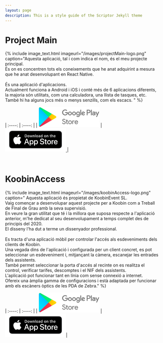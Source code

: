 ```yaml
---
layout: page
description: This is a style guide of the Scriptor Jekyll theme
---
```

# Project Main
{% include image_text.html imageurl="/images/projectMain-logo.png"
caption="Aquesta aplicació, tal i com indica el nom, és el meu projecte principal. <br>
És on es concentren tots els coneixements que he anat adquirint a mesura que he anat desenvolupant en React Native.
<br><br>
És una aplicació d'aplicacions.<br>
Actualment funciona a Android i iOS i conté més de 6 aplicacions diferents, la majoria són utilitats, com una calculadora, una llista de tasques, etc.<br>
També hi ha alguns jocs més o menys senzills, com els escacs. 
" %} 

| :----: | :----: |
| <a href="https://play.google.com/store/apps/details?id=com.projectmain.projectmain" target="_blanck"><img src="/images/play-store-logo.png" alt="Play Store"  width="200"></a>  | <a href="https://apps.apple.com/us/app/project-main/id1599918043" target="_blanck"><img src="/images/app-store-logo.png" alt="App Store"  width="200"> </a>|
     
<br>

# KoobinAccess
{% include image_text.html imageurl="/images/koobinAccess-logo.png" caption="
Aquesta aplicació és propietat de KoobinEvent SL.<br>
Vaig començar a desenvolupar aquest projecte per a Koobin com a Treball de Final de Grau amb la seva supervisió.<br>
En veure la gran utilitat que té i la millora que suposa respecte a l'aplicació anterior, m'he dedicat al seu desenvolupament a temps complet des de principis del 2020.<br>
El disseny l'ha dut a terme un dissenyador professional.
<br><br>
Es tracta d'una aplicació mòbil per controlar l'accés als esdeveniments dels clients de Koobin.<br>
Una vegada dins de l'aplicació i configurada per un client concret, es pot seleccionar un esdeveniment i, mitjançant la càmera, escanejar les entrades dels assistents.  
També permet seleccionar la porta d'accés al recinte on es realitza el control, verificar tarifes, descomptes i el NIF dels assistents.  
L'aplicació pot funcionar tant en línia com sense connexió a internet. Ofereix una àmplia gamma de configuracions i està adaptada per funcionar amb els escàners òptics de les PDA de Zebra." %}
  
| :----: | :----: |
| <a href="https://play.google.com/store/apps/details?id=com.koobin.koobinaccess" target="_blanck"><img src="/images/play-store-logo.png" alt="Play Store" width="200"></a>  | <a href="https://apps.apple.com/us/app/koobinaccess/id1483940868" target="_blanck"><img src="/images/app-store-logo.png" alt="App Store"  width="200"></a>|